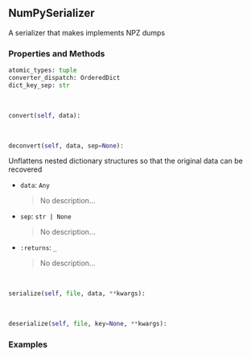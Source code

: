 ## <a id="McUtils.McUtils.Scaffolding.Serializers.NumPySerializer">NumPySerializer</a>
A serializer that makes implements NPZ dumps

### Properties and Methods
```python
atomic_types: tuple
converter_dispatch: OrderedDict
dict_key_sep: str
```
<a id="McUtils.McUtils.Scaffolding.Serializers.NumPySerializer.convert" class="docs-object-method">&nbsp;</a>
```python
convert(self, data): 
```

<a id="McUtils.McUtils.Scaffolding.Serializers.NumPySerializer.deconvert" class="docs-object-method">&nbsp;</a>
```python
deconvert(self, data, sep=None): 
```
Unflattens nested dictionary structures so that the original data
        can be recovered
- `data`: `Any`
    >No description...
- `sep`: `str | None`
    >No description...
- `:returns`: `_`
    >No description...

<a id="McUtils.McUtils.Scaffolding.Serializers.NumPySerializer.serialize" class="docs-object-method">&nbsp;</a>
```python
serialize(self, file, data, **kwargs): 
```

<a id="McUtils.McUtils.Scaffolding.Serializers.NumPySerializer.deserialize" class="docs-object-method">&nbsp;</a>
```python
deserialize(self, file, key=None, **kwargs): 
```

### Examples


